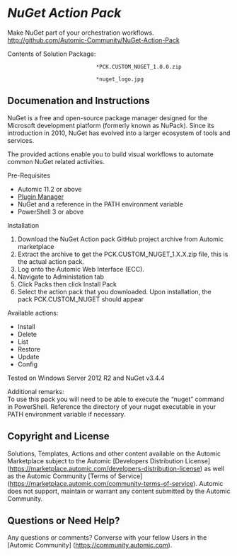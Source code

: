 *NuGet Action Pack*
=============


Make NuGet part of your orchestration workflows.
http://github.com/Automic-Community/NuGet-Action-Pack

<!-- List of attached files -->
Contents of Solution Package:

						
								*PCK.CUSTOM_NUGET_1.0.0.zip
								
								*nuget_logo.jpg
								
						


Documenation and Instructions
---

<p>NuGet is a free and open-source package manager designed for the Microsoft development platform (formerly known as NuPack). Since its introduction in 2010, NuGet has evolved into a larger ecosystem of tools and services.</p>
<p>The provided actions enable you to build visual workflows to automate common NuGet related activities.</p>
<p>Pre-Requisites</p>
<ul>
<li>Automic 11.2 or above</li>
<li><a href="https://marketplace.automic.com/details/plugin-manager" target="_blank">Plugin Manager</a></li>
<li>NuGet and a reference in the PATH environment variable</li>
<li>PowerShell 3 or above</li>
</ul>
<p>Installation</p>
<ol>
<li>Download the NuGet Action pack GitHub project archive from Automic marketplace</li>
<li>Extract the archive to get the PCK.CUSTOM_NUGET_1.X.X.zip file, this is the actual action pack.</li>
<li>Log onto the Automic Web Interface (ECC).</li>
<li>Navigate to Administation tab</li>
<li>Click Packs then click Install Pack</li>
<li>Select the action pack that you downloaded. Upon installation, the pack&nbsp;PCK.CUSTOM_NUGET should appear</li>
</ol>
<p>Available actions:</p>
<ul>
<li>Install</li>
<li>Delete</li>
<li>List</li>
<li>Restore</li>
<li>Update</li>
<li>Config</li>
</ul>
<p>Tested on Windows Server 2012 R2 and NuGet v3.4.4</p>
<p>Additional remarks:<br />To use this pack you will need to be able to execute the &ldquo;nuget&rdquo; command in PowerShell. Reference the directory of your nuget executable in your PATH environment variable if necessary.</p>

Copyright and License
---

Solutions, Templates, Actions and other content available on the Automic Marketplace subject to the Automic [Developers Distribution License] (https://marketplace.automic.com/developers-distribution-license) as well as the Automic Community [Terms of Service] (https://marketplace.automic.com/community-terms-of-service).
Automic does not support, maintain or warrant any content submitted by the Automic Community.



Questions or Need Help? 
---
Any questions or comments? Converse with your fellow Users in the [Automic Community] (https://community.automic.com).